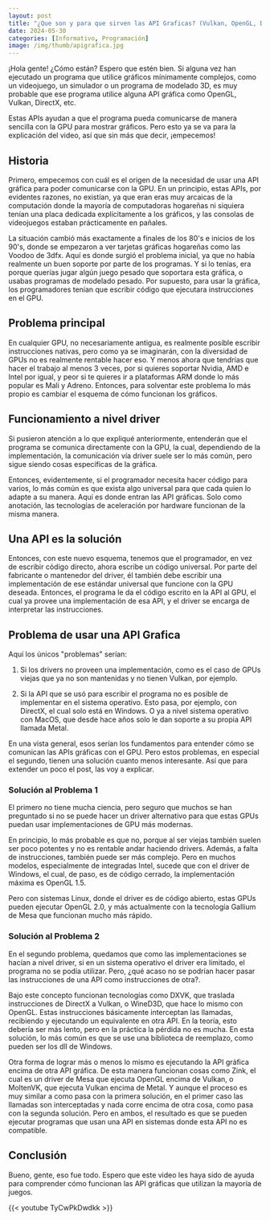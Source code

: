 ```yaml
---
layout: post
title: "¿Que son y para que sirven las API Graficas? (Vulkan, OpenGL, DirectX, etc)"
date: 2024-05-30
categories: [Informativo, Programación]
image: /img/thumb/apigrafica.jpg
---
```


¡Hola gente! ¿Cómo están? Espero que estén bien. Si alguna vez han ejecutado un programa que utilice gráficos mínimamente complejos, como un videojuego, un simulador o un programa de modelado 3D, es muy probable que ese programa utilice alguna API gráfica como OpenGL, Vulkan, DirectX, etc.

Estas APIs ayudan a que el programa pueda comunicarse de manera sencilla con la GPU para mostrar gráficos. Pero esto ya se va para la explicación del video, así que sin más que decir, ¡empecemos!

## Historia

Primero, empecemos con cuál es el origen de la necesidad de usar una API gráfica para poder comunicarse con la GPU. En un principio, estas APIs, por evidentes razones, no existían, ya que eran eras muy arcaicas de la computación donde la mayoría de computadoras hogareñas ni siquiera tenían una placa dedicada explícitamente a los gráficos, y las consolas de videojuegos estaban prácticamente en pañales. 

La situación cambió más exactamente a finales de los 80's e inicios de los 90's, donde se empezaron a ver tarjetas gráficas hogareñas como las Voodoo de 3dfx. Aquí es donde surgió el problema inicial, ya que no había realmente un buen soporte por parte de los programas. Y si lo tenías, era porque querías jugar algún juego pesado que soportara esta gráfica, o usabas programas de modelado pesado. Por supuesto, para usar la gráfica, los programadores tenían que escribir código que ejecutara instrucciones en el GPU.

## Problema principal

En cualquier GPU, no necesariamente antigua, es realmente posible escribir instrucciones nativas, pero como ya se imaginarán, con la diversidad de GPUs no es realmente rentable hacer eso. Y menos ahora que tendrías que hacer el trabajo al menos 3 veces, por si quieres soportar Nvidia, AMD e Intel por igual, y peor si te quieres ir a plataformas ARM donde lo más popular es Mali y Adreno. Entonces, para solventar este problema lo más propio es cambiar el esquema de cómo funcionan los gráficos.

## Funcionamiento a nivel driver

Si pusieron atención a lo que expliqué anteriormente, entenderán que el programa se comunica directamente con la GPU, la cual, dependiendo de la implementación, la comunicación vía driver suele ser lo más común, pero sigue siendo cosas específicas de la gráfica. 

Entonces, evidentemente, si el programador necesita hacer código para varios, lo más común es que exista algo universal para que cada quien lo adapte a su manera. Aquí es donde entran las API gráficas. Solo como anotación, las tecnologías de aceleración por hardware funcionan de la misma manera.

## Una API es la solución

Entonces, con este nuevo esquema, tenemos que el programador, en vez de escribir código directo, ahora escribe un código universal. Por parte del fabricante o mantenedor del driver, él también debe escribir una implementación de ese estándar universal que funcione con la GPU deseada. Entonces, el programa le da el código escrito en la API al GPU, el cual ya provee una implementación de esa API, y el driver se encarga de interpretar las instrucciones. 

## Problema de usar una API Grafica

Aquí los únicos "problemas" serían:

1. Si los drivers no proveen una implementación, como es el caso de GPUs viejas que ya no son mantenidas y no tienen Vulkan, por ejemplo.

2. Si la API que se usó para escribir el programa no es posible de implementar en el sistema operativo. Esto pasa, por ejemplo, con DirectX, el cual solo está en Windows. O ya a nivel sistema operativo con MacOS, que desde hace años solo le dan soporte a su propia API llamada Metal.

En una vista general, esos serían los fundamentos para entender cómo se comunican las APIs gráficas con el GPU. Pero estos problemas, en especial el segundo, tienen una solución cuanto menos interesante. Así que para extender un poco el post, las voy a explicar.

### Solución al Problema 1

El primero no tiene mucha ciencia, pero seguro que muchos se han preguntado si no se puede hacer un driver alternativo para que estas GPUs puedan usar implementaciones de GPU más modernas. 

En principio, lo más probable es que no, porque al ser viejas también suelen ser poco potentes y no es rentable andar haciendo drivers. Además, a falta de instrucciones, también puede ser más complejo. Pero en muchos modelos, especialmente de integradas Intel, sucede que con el driver de Windows, el cual, de paso, es de código cerrado, la implementación máxima es OpenGL 1.5.

Pero con sistemas Linux, donde el driver es de código abierto, estas GPUs pueden ejecutar OpenGL 2.0, y más actualmente con la tecnología Gallium de Mesa que funcionan mucho más rápido.

### Solución al Problema 2

En el segundo problema, quedamos que como las implementaciones se hacían a nivel driver, si en un sistema operativo el driver era limitado, el programa no se podía utilizar. Pero, ¿qué acaso no se podrían hacer pasar las instrucciones de una API como instrucciones de otra?.

Bajo este concepto funcionan tecnologías como DXVK, que traslada instrucciones de DirectX a Vulkan, o WineD3D, que hace lo mismo con OpenGL. Estas instrucciones básicamente interceptan las llamadas, recibiendo y ejecutando un equivalente en otra API. En la teoría, esto debería ser más lento, pero en la práctica la pérdida no es mucha. En esta solución, lo más común es que se use una biblioteca de reemplazo, como pueden ser los dll de Windows.

Otra forma de lograr más o menos lo mismo es ejecutando la API gráfica encima de otra API gráfica. De esta manera funcionan cosas como Zink, el cual es un driver de Mesa que ejecuta OpenGL encima de Vulkan, o MoltenVK, que ejecuta Vulkan encima de Metal. Y aunque el proceso es muy similar a como pasa con la primera solución, en el primer caso las llamadas son interceptadas y nada corre encima de otra cosa, como pasa con la segunda solución. Pero en ambos, el resultado es que se pueden ejecutar programas que usan una API en sistemas donde esta API no es compatible.

## Conclusión

Bueno, gente, eso fue todo. Espero que este video les haya sido de ayuda para comprender cómo funcionan las API gráficas que utilizan la mayoría de juegos.

{{< youtube TyCwPkDwdkk >}}
